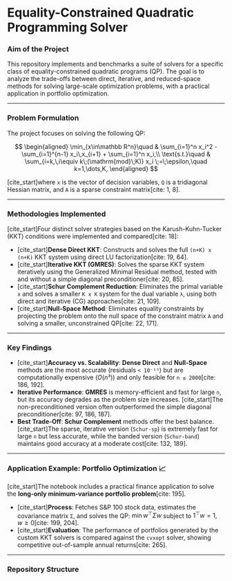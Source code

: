 # Equality-Constrained Quadratic Programming Solver

### Aim of the Project

This repository implements and benchmarks a suite of solvers for a specific class of equality-constrained quadratic programs (QP). The goal is to analyze the trade-offs between direct, iterative, and reduced-space methods for solving large-scale optimization problems, with a practical application in portfolio optimization.

---

### Problem Formulation

The project focuses on solving the following QP:

$$
\begin{aligned}
\min_{x\in\mathbb R^n}\quad & \sum_{i=1}^n x_i^2 - \sum_{i=1}^{n-1} x_i\,x_{i+1} + \sum_{i=1}^n x_i,\\
\text{s.t.}\quad
& \sum_{i=k,\,i\equiv k\;(\mathrm{mod}\;K)} x_i \;=\;\epsilon,\quad k=1,\dots,K,
\end{aligned}
$$

[cite_start]where `x` is the vector of decision variables, `Q` is a tridiagonal Hessian matrix, and `A` is a sparse constraint matrix[cite: 1, 8].

---

### Methodologies Implemented

[cite_start]Four distinct solver strategies based on the Karush-Kuhn-Tucker (KKT) conditions were implemented and compared[cite: 18]:

* [cite_start]**Dense Direct KKT**: Constructs and solves the full `(n+K) x (n+K)` KKT system using direct LU factorization[cite: 19, 64].
* [cite_start]**Iterative KKT (GMRES)**: Solves the sparse KKT system iteratively using the Generalized Minimal Residual method, tested with and without a simple diagonal preconditioner[cite: 20, 85].
* [cite_start]**Schur Complement Reduction**: Eliminates the primal variable `x` and solves a smaller `K x K` system for the dual variable `λ`, using both direct and iterative (CG) approaches[cite: 21, 109].
* [cite_start]**Null-Space Method**: Eliminates equality constraints by projecting the problem onto the null space of the constraint matrix `A` and solving a smaller, unconstrained QP[cite: 22, 171].

---

### Key Findings

* [cite_start]**Accuracy vs. Scalability**: **Dense Direct** and **Null-Space** methods are the most accurate (residuals `< 10⁻¹⁵`) but are computationally expensive ($O(n³)$) and only feasible for `n ≤ 2000`[cite: 186, 192].
* **Iterative Performance**: **GMRES** is memory-efficient and fast for large `n`, but its accuracy degrades as the problem size increases. [cite_start]The non-preconditioned version often outperformed the simple diagonal preconditioner[cite: 97, 186, 187].
* **Best Trade-Off**: **Schur Complement** methods offer the best balance. [cite_start]The sparse, iterative version (`Schur-sp`) is extremely fast for large `n` but less accurate, while the banded version (`Schur-band`) maintains good accuracy at a moderate cost[cite: 132, 189].

---

### Application Example: Portfolio Optimization 📈

[cite_start]The notebook includes a practical finance application to solve the **long-only minimum-variance portfolio problem**[cite: 195].

* [cite_start]**Process**: Fetches S&P 100 stock data, estimates the covariance matrix `Σ`, and solves the QP: $\min w^\top \Sigma w$ subject to $1^\top w=1, w \ge 0$[cite: 199, 204].
* [cite_start]**Evaluation**: The performance of portfolios generated by the custom KKT solvers is compared against the `cvxopt` solver, showing competitive out-of-sample annual returns[cite: 265].

---

### Repository Structure

